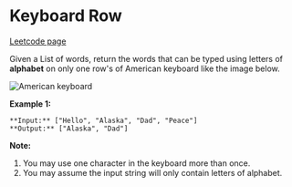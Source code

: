 # Keyboard Row
[Leetcode page](https://leetcode.com/problems/keyboard-row/description)

Given a List of words, return the words that can be typed using letters of
**alphabet** on only one row's of American keyboard like the image below.

  

![American keyboard](/static/images/problemset/keyboard.png)

  

**Example 1:**  

    
    
    **Input:** ["Hello", "Alaska", "Dad", "Peace"]
    **Output:** ["Alaska", "Dad"]
    

**Note:**  

  1. You may use one character in the keyboard more than once.
  2. You may assume the input string will only contain letters of alphabet.

